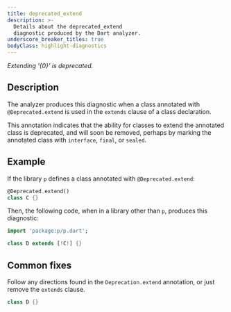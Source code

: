```yaml
---
title: deprecated_extend
description: >-
  Details about the deprecated_extend
  diagnostic produced by the Dart analyzer.
underscore_breaker_titles: true
bodyClass: highlight-diagnostics
---
```


_Extending '{0}' is deprecated._

## Description

The analyzer produces this diagnostic when a class annotated with
`@Deprecated.extend` is used in the `extends` clause of a class
declaration.

This annotation indicates that the ability for classes to extend the
annotated class is deprecated, and will soon be removed, perhaps by
marking the annotated class with `interface`, `final`, or `sealed`.

## Example

If the library `p` defines a class annotated with `@Deprecated.extend`:

```dart
@Deprecated.extend()
class C {}
```

Then, the following code, when in a library other than `p`, produces this
diagnostic:

```dart
import 'package:p/p.dart';

class D extends [!C!] {}
```

## Common fixes

Follow any directions found in the `Deprecation.extend` annotation, or
just remove the `extends` clause.

```dart
class D {}
```
